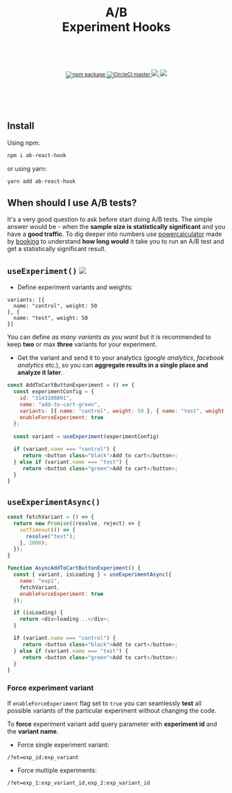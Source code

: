 <div align="center">
  <h1>
    <br/>
    <br/>
    A/B
    <br/>
    Experiment Hooks
    <br />
    <br />
  </h1>
  <sup>
    <br />
    <br />
    <a href="https://www.npmjs.com/package/ab-react-hook">
      <img src="https://img.shields.io/npm/v/ab-react-hook.svg" alt="npm package" />
    </a>
    <a href="https://circleci.com/gh/imjul1an/ab-react-hook">
      <img src="https://img.shields.io/circleci/project/imju1i4n/ab-react-hook/master.svg" alt="CircleCI master" />
    </a>
    <a href="https://codecov.io/gh/imju1i4n/ab-react-hook">
      <img src="https://codecov.io/gh/imju1i4n/ab-react-hook/branch/master/graph/badge.svg" />
    </a>
    <a href="https://codesandbox.io/embed/ab-react-hook-playground-4crjn">
      <img src="https://img.shields.io/badge/demo-%20%20%20%F0%9F%9A%80-green.svg" />
    </a>
    <br />
  </sup>
  <br />
  <br />
</div>
<br />
<br />

## Install

Using npm:

```sh
npm i ab-react-hook
```

or using yarn:

```sh
yarn add ab-react-hook
```


## When should I use A/B tests?

It's a very good question to ask before start doing A/B tests. The simple answer would be - when the **sample size is statistically significant** and you have a **good traffic**. To dig deeper into numbers use [powercalculator](https://bookingcom.github.io/powercalculator/) made by [booking](https://bookingcom.github.io) to understand **how long would** it take you to run an A/B test and get a statistically significant result.


## ```useExperiment()``` [![][img-demo]](https://codesandbox.io/embed/ab-react-hook-playground-4crjn)


- Define experiment variants and weights:
```
variants: [{
  name: "control", weight: 50 
}, {
  name: "test", weight: 50
}]
```
You can define *as many variants as you want* but it is recommended to keep **two** or max **three** variants for your experiment.
- Get the variant and send it to your analytics (_google analytics_, _facebook analytics_ etc.), so you can **aggregate results in a single place and analyze it later**.


```js
const AddToCartButtonExperiment = () => {
  const experimentConfig = {
    id: "3143106091",
    name: "add-to-cart-green",
    variants: [{ name: "control", weight: 50 }, { name: "test", weight: 50 }]
    enableForceExperiment: true
  };
 
  const variant = useExperiment(experimentConfig)

  if (variant.name === "control") {
     return <button class="black">Add to cart</button>;
  } else if (variant.name === "test") {
     return <button class="green">Add to cart</button>;
  }
}
```


## ```useExperimentAsync()```

```js
const fetchVariant = () => {
  return new Promise((resolve, reject) => {
    setTimeout(() => {
      resolve("test");
    }, 2000);
  });
}

function AsyncAddToCartButtonExperiment() {
  const { variant, isLoading } = useExperimentAsync({
    name: "exp1",
    fetchVariant,
    enableForceExperiment: true
  });

  if (isLoading) {
    return <div>loading...</div>;
  }

  if (variant.name === "control") {
     return <button class="black">Add to cart</button>;
  } else if (variant.name === "test") {
     return <button class="green">Add to cart</button>;
  }
}

```

### Force experiment variant

If `enableForceExperiment` flag set to `true` you can seamlessly **test** all possible variants of the particular experiment without changing the code.


To **force** experiment variant add query parameter with **experiment id** and the **variant name**.

- Force single experiment variant:
```
/?et=exp_id:exp_variant
```

- Force multiple experiments:
```
/?et=exp_1:exp_variant_id,exp_2:exp_variant_id
```

[img-demo]: https://img.shields.io/badge/demo-%20%20%20%F0%9F%9A%80-green.svg
